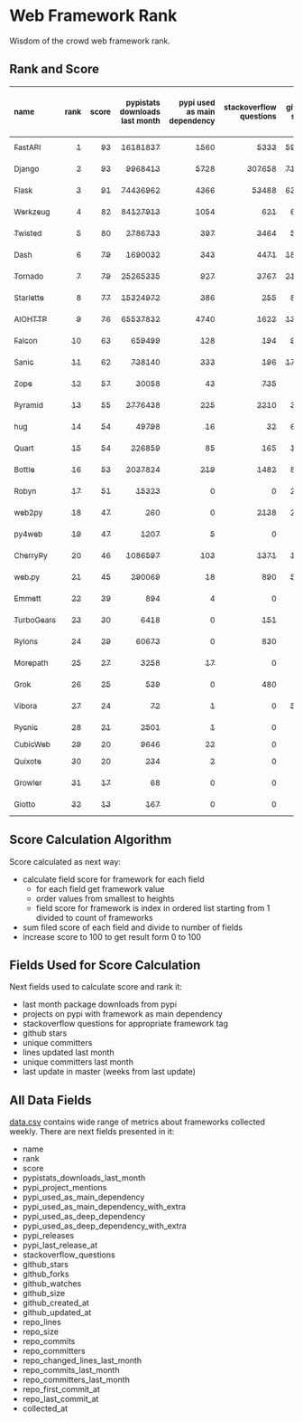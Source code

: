 # Web Framework Rank
Wisdom of the crowd web framework rank.

## Rank and Score
<sub>name</sub> | <sub>rank</sub> | <sub>score</sub> | <sub>pypistats downloads last month</sub> | <sub>pypi used as main dependency</sub> | <sub>stackoverflow questions</sub> | <sub>github stars</sub> | <sub>repo unique committers</sub> | <sub>repo changed lines last month</sub> | <sub>repo unique committers last month</sub> | <sub>repo last commit</sub>
:--- | ---: | ---: | ---: | ---: | ---: | ---: | ---: | ---: | ---: | ---:
[<sub>FastAPI</sub>](https://github.com/tiangolo/fastapi "first commit: 2018-12-05; uses: Starlette") | [<sub>1</sub>](# "▲ +1 last week") | [<sub>93</sub>](# "▲ -1 last week") | [<sub>16181837</sub>](# "  #5 in pypistats downloads last month +0.97% last week") | [<sub>1560</sub>](# "  #4 in pypi used as main dependency +1.36% last week") | [<sub>5333</sub>](# "  #3 in stackoverflow questions +0.62% last week") | [<sub>59766</sub>](# "  #3 in github stars +0.46% last week") | [<sub>489</sub>](# "▲ #4 in repo unique committers +0.62% last week") | [<sub>20478</sub>](# "  #2 in repo changed lines last month +198.95% last week") | [<sub>38</sub>](# "  #1 in repo unique committers last month +11.76% last week") | [<sub>2023-07-01</sub>](# "  #1 in repo last commit 1 week ago")
[<sub>Django</sub>](https://github.com/django/django "first commit: 2005-07-13") | [<sub>2</sub>](# "▼ -1 last week") | [<sub>93</sub>](# "▼ -2 last week") | [<sub>9968413</sub>](# "  #7 in pypistats downloads last month +0.66% last week") | [<sub>5728</sub>](# "  #1 in pypi used as main dependency +0.51% last week") | [<sub>307658</sub>](# "  #1 in stackoverflow questions +0.06% last week") | [<sub>71748</sub>](# "  #1 in github stars +0.2% last week") | [<sub>2911</sub>](# "  #1 in repo unique committers +0.07% last week") | [<sub>3350</sub>](# "  #3 in repo changed lines last month +47.32% last week") | [<sub>35</sub>](# "  #2 in repo unique committers last month +6.06% last week") | [<sub>2023-06-30</sub>](# "▼ #7 in repo last commit 1 week ago")
[<sub>Flask</sub>](https://github.com/pallets/flask "first commit: 2010-04-06; uses: Werkzeug") | [<sub>3</sub>](# "  +0 last week") | [<sub>91</sub>](# "  +6 last week") | [<sub>74436962</sub>](# "  #2 in pypistats downloads last month +12.37% last week") | [<sub>4366</sub>](# "  #3 in pypi used as main dependency +0.41% last week") | [<sub>53488</sub>](# "  #2 in stackoverflow questions +0.17% last week") | [<sub>63463</sub>](# "  #2 in github stars +0.15% last week") | [<sub>833</sub>](# "  #2 in repo unique committers +0.12% last week") | [<sub>972</sub>](# "▲ #6 in repo changed lines last month +57.79% last week") | [<sub>4</sub>](# "▲ #8 in repo unique committers last month +33.33% last week") | [<sub>2023-07-01</sub>](# "▲ #1 in repo last commit 1 week ago")
[<sub>Werkzeug</sub>](https://github.com/pallets/werkzeug "first commit: 2007-05-04; used by: Flask and Quart") | [<sub>4</sub>](# "▲ +3 last week") | [<sub>82</sub>](# "▲ +4 last week") | [<sub>84127913</sub>](# "  #1 in pypistats downloads last month +6.58% last week") | [<sub>1054</sub>](# "  #5 in pypi used as main dependency +0.57% last week") | [<sub>621</sub>](# "  #15 in stackoverflow questions +0.0% last week") | [<sub>6390</sub>](# "  #12 in github stars +0.06% last week") | [<sub>487</sub>](# "▼ #5 in repo unique committers +0.0% last week") | [<sub>911</sub>](# "  #8 in repo changed lines last month +6.92% last week") | [<sub>7</sub>](# "▲ #4 in repo unique committers last month +16.67% last week") | [<sub>2023-07-01</sub>](# "▲ #1 in repo last commit 1 week ago")
[<sub>Twisted</sub>](https://github.com/twisted/twisted "first commit: 2001-07-09") | [<sub>5</sub>](# "▲ +4 last week") | [<sub>80</sub>](# "▲ +4 last week") | [<sub>2786733</sub>](# "▲ #8 in pypistats downloads last month +1.77% last week") | [<sub>397</sub>](# "  #7 in pypi used as main dependency +0.25% last week") | [<sub>3464</sub>](# "  #6 in stackoverflow questions +0.03% last week") | [<sub>5112</sub>](# "  #15 in github stars +0.24% last week") | [<sub>301</sub>](# "  #9 in repo unique committers +0.67% last week") | [<sub>1418</sub>](# "  #4 in repo changed lines last month +21.61% last week") | [<sub>6</sub>](# "▲ #6 in repo unique committers last month +50.0% last week") | [<sub>2023-07-01</sub>](# "▲ #1 in repo last commit 1 week ago")
[<sub>Dash</sub>](https://github.com/plotly/dash "first commit: 2015-04-10") | [<sub>6</sub>](# "▼ -1 last week") | [<sub>79</sub>](# "▼ -1 last week") | [<sub>1690032</sub>](# "  #11 in pypistats downloads last month +4.56% last week") | [<sub>343</sub>](# "  #9 in pypi used as main dependency +0.29% last week") | [<sub>4471</sub>](# "  #4 in stackoverflow questions +0.27% last week") | [<sub>18923</sub>](# "  #5 in github stars +0.17% last week") | [<sub>166</sub>](# "  #15 in repo unique committers +0.0% last week") | [<sub>42183</sub>](# "  #1 in repo changed lines last month +0.62% last week") | [<sub>6</sub>](# "▲ #6 in repo unique committers last month +20.0% last week") | [<sub>2023-06-29</sub>](# "▼ #7 in repo last commit 1 week ago")
[<sub>Tornado</sub>](https://github.com/tornadoweb/tornado "first commit: 2009-09-09") | [<sub>7</sub>](# "▼ -3 last week") | [<sub>79</sub>](# "▼ -4 last week") | [<sub>25265335</sub>](# "  #4 in pypistats downloads last month +1.32% last week") | [<sub>927</sub>](# "  #6 in pypi used as main dependency +0.22% last week") | [<sub>3767</sub>](# "  #5 in stackoverflow questions +0.08% last week") | [<sub>21180</sub>](# "  #4 in github stars +0.06% last week") | [<sub>449</sub>](# "  #6 in repo unique committers +0.0% last week") | [<sub>938</sub>](# "▼ #7 in repo changed lines last month -0.95% last week") | [<sub>1</sub>](# "▼ #16 in repo unique committers last month +0.0% last week") | [<sub>2023-06-22</sub>](# "▼ #13 in repo last commit 2 weeks ago")
[<sub>Starlette</sub>](https://github.com/encode/starlette "first commit: 2018-06-25; used by: FastAPI") | [<sub>8</sub>](# "  +0 last week") | [<sub>77</sub>](# "  -1 last week") | [<sub>15324972</sub>](# "  #6 in pypistats downloads last month +1.69% last week") | [<sub>386</sub>](# "  #8 in pypi used as main dependency +0.78% last week") | [<sub>255</sub>](# "  #17 in stackoverflow questions -0.39% last week") | [<sub>8407</sub>](# "  #9 in github stars +0.32% last week") | [<sub>248</sub>](# "  #11 in repo unique committers +0.0% last week") | [<sub>399</sub>](# "▼ #9 in repo changed lines last month -63.46% last week") | [<sub>8</sub>](# "  #3 in repo unique committers last month -27.27% last week") | [<sub>2023-07-01</sub>](# "▲ #1 in repo last commit 1 week ago")
[<sub>AIOHTTP</sub>](https://github.com/aio-libs/aiohttp "first commit: 2013-10-01") | [<sub>9</sub>](# "▼ -3 last week") | [<sub>76</sub>](# "▼ -4 last week") | [<sub>65537832</sub>](# "  #3 in pypistats downloads last month +0.99% last week") | [<sub>4740</sub>](# "  #2 in pypi used as main dependency +0.57% last week") | [<sub>1622</sub>](# "  #9 in stackoverflow questions +0.12% last week") | [<sub>13677</sub>](# "  #7 in github stars +0.16% last week") | [<sub>704</sub>](# "  #3 in repo unique committers +0.0% last week") | [<sub>26</sub>](# "▼ #15 in repo changed lines last month -31.58% last week") | [<sub>2</sub>](# "▼ #13 in repo unique committers last month -60.0% last week") | [<sub>2023-06-09</sub>](# "▼ #16 in repo last commit 4 weeks ago")
[<sub>Falcon</sub>](https://github.com/falconry/falcon "first commit: 2012-12-06; used by: hug") | [<sub>10</sub>](# "▲ +1 last week") | [<sub>63</sub>](# "▲ -1 last week") | [<sub>659499</sub>](# "  #14 in pypistats downloads last month -0.82% last week") | [<sub>128</sub>](# "  #13 in pypi used as main dependency +0.0% last week") | [<sub>194</sub>](# "  #19 in stackoverflow questions +0.0% last week") | [<sub>9171</sub>](# "  #8 in github stars +0.13% last week") | [<sub>206</sub>](# "  #13 in repo unique committers +0.0% last week") | [<sub>368</sub>](# "  #10 in repo changed lines last month +0.0% last week") | [<sub>4</sub>](# "▲ #8 in repo unique committers last month +0.0% last week") | [<sub>2023-06-04</sub>](# "▼ #16 in repo last commit 4 weeks ago")
[<sub>Sanic</sub>](https://github.com/sanic-org/sanic "first commit: 2016-05-26") | [<sub>11</sub>](# "▼ -1 last week") | [<sub>62</sub>](# "▼ -3 last week") | [<sub>738140</sub>](# "  #13 in pypistats downloads last month +2.13% last week") | [<sub>333</sub>](# "  #10 in pypi used as main dependency +0.0% last week") | [<sub>196</sub>](# "  #18 in stackoverflow questions -0.51% last week") | [<sub>17150</sub>](# "  #6 in github stars +0.06% last week") | [<sub>365</sub>](# "  #7 in repo unique committers +0.0% last week") | [<sub>1</sub>](# "▼ #18 in repo changed lines last month +0.0% last week") | [<sub>1</sub>](# "▼ #16 in repo unique committers last month +0.0% last week") | [<sub>2023-06-14</sub>](# "▼ #15 in repo last commit 3 weeks ago")
[<sub>Zope</sub>](https://github.com/zopefoundation/Zope "first commit: 1996-06-17") | [<sub>12</sub>](# "  +0 last week") | [<sub>57</sub>](# "  +0 last week") | [<sub>30058</sub>](# "  #19 in pypistats downloads last month +6.17% last week") | [<sub>43</sub>](# "  #16 in pypi used as main dependency +0.0% last week") | [<sub>735</sub>](# "  #14 in stackoverflow questions +0.0% last week") | [<sub>326</sub>](# "  #25 in github stars +0.0% last week") | [<sub>177</sub>](# "  #14 in repo unique committers +0.57% last week") | [<sub>242</sub>](# "  #12 in repo changed lines last month +2.11% last week") | [<sub>4</sub>](# "▲ #8 in repo unique committers last month +33.33% last week") | [<sub>2023-06-26</sub>](# "▼ #7 in repo last commit 1 week ago")
[<sub>Pyramid</sub>](https://github.com/Pylons/pyramid "first commit: 2008-07-04; used by: CubicWeb") | [<sub>13</sub>](# "  +0 last week") | [<sub>55</sub>](# "  -2 last week") | [<sub>2776438</sub>](# "▼ #9 in pypistats downloads last month -0.77% last week") | [<sub>225</sub>](# "  #11 in pypi used as main dependency +0.0% last week") | [<sub>2210</sub>](# "  #7 in stackoverflow questions +0.0% last week") | [<sub>3819</sub>](# "  #16 in github stars +0.18% last week") | [<sub>363</sub>](# "  #8 in repo unique committers +0.0% last week") | [<sub>0</sub>](# "▼ #19 in repo changed lines last month +100% last week") | [<sub>0</sub>](# "▼ #19 in repo unique committers last month +100% last week") | [<sub>2023-05-11</sub>](# "▼ #20 in repo last commit 8 weeks ago")
[<sub>hug</sub>](https://github.com/hugapi/hug "first commit: 2015-07-17; uses: Falcon") | [<sub>14</sub>](# "▲ +9 last week") | [<sub>54</sub>](# "▲ +15 last week") | [<sub>49798</sub>](# "  #18 in pypistats downloads last month -3.6% last week") | [<sub>16</sub>](# "  #20 in pypi used as main dependency +0.0% last week") | [<sub>32</sub>](# "  #22 in stackoverflow questions +0.0% last week") | [<sub>6724</sub>](# "  #11 in github stars -0.01% last week") | [<sub>125</sub>](# "  #17 in repo unique committers +1.63% last week") | [<sub>60</sub>](# "▲ #14 in repo changed lines last month +100% last week") | [<sub>2</sub>](# "▲ #13 in repo unique committers last month +100% last week") | [<sub>2023-06-30</sub>](# "▲ #7 in repo last commit 1 week ago")
[<sub>Quart</sub>](https://github.com/pallets/quart "first commit: 2017-05-14; uses: Werkzeug") | [<sub>15</sub>](# "▲ +6 last week") | [<sub>54</sub>](# "▲ +12 last week") | [<sub>226859</sub>](# "  #16 in pypistats downloads last month -1.56% last week") | [<sub>85</sub>](# "  #15 in pypi used as main dependency +1.19% last week") | [<sub>165</sub>](# "  #20 in stackoverflow questions +0.61% last week") | [<sub>1955</sub>](# "  #19 in github stars +0.41% last week") | [<sub>94</sub>](# "▲ #18 in repo unique committers +2.17% last week") | [<sub>8</sub>](# "▲ #16 in repo changed lines last month +100% last week") | [<sub>3</sub>](# "▲ #12 in repo unique committers last month +100% last week") | [<sub>2023-06-27</sub>](# "▲ #7 in repo last commit 1 week ago")
[<sub>Bottle</sub>](https://github.com/bottlepy/bottle "first commit: 2009-06-30") | [<sub>16</sub>](# "▼ -2 last week") | [<sub>53</sub>](# "▼ -1 last week") | [<sub>2037824</sub>](# "  #10 in pypistats downloads last month +2.56% last week") | [<sub>219</sub>](# "  #12 in pypi used as main dependency +0.0% last week") | [<sub>1482</sub>](# "  #10 in stackoverflow questions +0.0% last week") | [<sub>8014</sub>](# "  #10 in github stars +0.04% last week") | [<sub>231</sub>](# "  #12 in repo unique committers +0.0% last week") | [<sub>0</sub>](# "▼ #19 in repo changed lines last month +100% last week") | [<sub>0</sub>](# "▼ #19 in repo unique committers last month +100% last week") | [<sub>2022-09-05</sub>](# "▼ #24 in repo last commit 43 weeks ago")
[<sub>Robyn</sub>](https://github.com/sansyrox/robyn "first commit: 2021-05-22") | [<sub>17</sub>](# "▼ -2 last week") | [<sub>51</sub>](# "▼ -3 last week") | [<sub>15323</sub>](# "  #20 in pypistats downloads last month +10.98% last week") | [<sub>0</sub>](# "  #26 in pypi used as main dependency +100% last week") | [<sub>0</sub>](# "  #23 in stackoverflow questions +100% last week") | [<sub>2778</sub>](# "  #17 in github stars +0.51% last week") | [<sub>50</sub>](# "  #21 in repo unique committers +0.0% last week") | [<sub>1277</sub>](# "▲ #5 in repo changed lines last month +35.28% last week") | [<sub>7</sub>](# "  #4 in repo unique committers last month -12.5% last week") | [<sub>2023-06-29</sub>](# "▼ #7 in repo last commit 1 week ago")
[<sub>web2py</sub>](https://github.com/web2py/web2py "first commit: 2011-11-23") | [<sub>18</sub>](# "▼ -2 last week") | [<sub>47</sub>](# "▼ -2 last week") | [<sub>260</sub>](# "  #28 in pypistats downloads last month +2.77% last week") | [<sub>0</sub>](# "  #26 in pypi used as main dependency +100% last week") | [<sub>2138</sub>](# "  #8 in stackoverflow questions +0.0% last week") | [<sub>2049</sub>](# "  #18 in github stars +0.05% last week") | [<sub>271</sub>](# "  #10 in repo unique committers +0.0% last week") | [<sub>2</sub>](# "▼ #17 in repo changed lines last month +0.0% last week") | [<sub>1</sub>](# "▼ #16 in repo unique committers last month +0.0% last week") | [<sub>2023-06-05</sub>](# "▼ #16 in repo last commit 4 weeks ago")
[<sub>py4web</sub>](https://github.com/web2py/py4web "first commit: 2019-03-25") | [<sub>19</sub>](# "  +0 last week") | [<sub>47</sub>](# "  +1 last week") | [<sub>1207</sub>](# "  #25 in pypistats downloads last month +4.59% last week") | [<sub>5</sub>](# "  #21 in pypi used as main dependency +0.0% last week") | [<sub>0</sub>](# "  #23 in stackoverflow questions +100% last week") | [<sub>200</sub>](# "  #27 in github stars +0.0% last week") | [<sub>68</sub>](# "  #20 in repo unique committers +0.0% last week") | [<sub>275</sub>](# "  #11 in repo changed lines last month +1.48% last week") | [<sub>4</sub>](# "▼ #8 in repo unique committers last month -33.33% last week") | [<sub>2023-07-01</sub>](# "▲ #1 in repo last commit 1 week ago")
[<sub>CherryPy</sub>](https://github.com/cherrypy/cherrypy "first commit: 2004-11-20") | [<sub>20</sub>](# "▼ -3 last week") | [<sub>46</sub>](# "▼ -1 last week") | [<sub>1086597</sub>](# "  #12 in pypistats downloads last month +0.19% last week") | [<sub>103</sub>](# "  #14 in pypi used as main dependency +0.0% last week") | [<sub>1371</sub>](# "  #11 in stackoverflow questions +0.15% last week") | [<sub>1690</sub>](# "  #20 in github stars +0.06% last week") | [<sub>148</sub>](# "  #16 in repo unique committers +0.0% last week") | [<sub>0</sub>](# "▼ #19 in repo changed lines last month +100% last week") | [<sub>0</sub>](# "▼ #19 in repo unique committers last month +100% last week") | [<sub>2023-05-04</sub>](# "▼ #21 in repo last commit 9 weeks ago")
[<sub>web.py</sub>](https://github.com/webpy/webpy "first commit: 1970-01-01") | [<sub>21</sub>](# "▼ -3 last week") | [<sub>45</sub>](# "▼ -1 last week") | [<sub>290069</sub>](# "  #15 in pypistats downloads last month -1.69% last week") | [<sub>18</sub>](# "  #18 in pypi used as main dependency +0.0% last week") | [<sub>890</sub>](# "  #12 in stackoverflow questions +0.0% last week") | [<sub>5818</sub>](# "  #13 in github stars +0.03% last week") | [<sub>94</sub>](# "  #18 in repo unique committers +0.0% last week") | [<sub>0</sub>](# "▼ #19 in repo changed lines last month +100% last week") | [<sub>0</sub>](# "▼ #19 in repo unique committers last month +100% last week") | [<sub>2023-04-20</sub>](# "▼ #22 in repo last commit 11 weeks ago")
[<sub>Emmett</sub>](https://github.com/emmett-framework/emmett "first commit: 2014-10-22") | [<sub>22</sub>](# "▼ -2 last week") | [<sub>39</sub>](# "▼ -4 last week") | [<sub>894</sub>](# "  #26 in pypistats downloads last month +12.45% last week") | [<sub>4</sub>](# "  #22 in pypi used as main dependency +0.0% last week") | [<sub>0</sub>](# "  #23 in stackoverflow questions +100% last week") | [<sub>856</sub>](# "  #21 in github stars +0.23% last week") | [<sub>24</sub>](# "  #27 in repo unique committers +0.0% last week") | [<sub>139</sub>](# "  #13 in repo changed lines last month +0.0% last week") | [<sub>2</sub>](# "  #13 in repo unique committers last month +0.0% last week") | [<sub>2023-06-22</sub>](# "▼ #13 in repo last commit 2 weeks ago")
[<sub>TurboGears</sub>](https://github.com/TurboGears/tg2 "first commit: 2007-06-27") | [<sub>23</sub>](# "▼ -1 last week") | [<sub>30</sub>](# "▼ -9 last week") | [<sub>6418</sub>](# "  #22 in pypistats downloads last month +6.93% last week") | [<sub>0</sub>](# "  #26 in pypi used as main dependency +100% last week") | [<sub>151</sub>](# "  #21 in stackoverflow questions +0.0% last week") | [<sub>782</sub>](# "  #22 in github stars +0.26% last week") | [<sub>37</sub>](# "  #23 in repo unique committers +0.0% last week") | [<sub>0</sub>](# "▼ #19 in repo changed lines last month -100.0% last week") | [<sub>0</sub>](# "▼ #19 in repo unique committers last month -100.0% last week") | [<sub>2023-05-30</sub>](# "▼ #19 in repo last commit 5 weeks ago")
[<sub>Pylons</sub>](https://github.com/Pylons/pylons "first commit: 2006-02-18") | [<sub>24</sub>](# "  +0 last week") | [<sub>29</sub>](# "  +0 last week") | [<sub>60673</sub>](# "  #17 in pypistats downloads last month -0.58% last week") | [<sub>0</sub>](# "  #26 in pypi used as main dependency +100% last week") | [<sub>830</sub>](# "  #13 in stackoverflow questions +0.12% last week") | [<sub>229</sub>](# "  #26 in github stars +0.0% last week") | [<sub>36</sub>](# "  #24 in repo unique committers +0.0% last week") | [<sub>0</sub>](# "▼ #19 in repo changed lines last month +100% last week") | [<sub>0</sub>](# "▼ #19 in repo unique committers last month +100% last week") | [<sub>2018-01-12</sub>](# "  #30 in repo last commit 286 weeks ago")
[<sub>Morepath</sub>](https://github.com/morepath/morepath "first commit: 2013-07-17") | [<sub>25</sub>](# "  +0 last week") | [<sub>27</sub>](# "  -1 last week") | [<sub>3258</sub>](# "  #23 in pypistats downloads last month -6.43% last week") | [<sub>17</sub>](# "  #19 in pypi used as main dependency +0.0% last week") | [<sub>0</sub>](# "  #23 in stackoverflow questions +100% last week") | [<sub>396</sub>](# "  #24 in github stars +0.0% last week") | [<sub>28</sub>](# "  #25 in repo unique committers +0.0% last week") | [<sub>0</sub>](# "▼ #19 in repo changed lines last month +100% last week") | [<sub>0</sub>](# "▼ #19 in repo unique committers last month +100% last week") | [<sub>2022-05-29</sub>](# "▼ #26 in repo last commit 57 weeks ago")
[<sub>Grok</sub>](https://github.com/zopefoundation/grok "first commit: 2006-10-14") | [<sub>26</sub>](# "  +0 last week") | [<sub>25</sub>](# "  -1 last week") | [<sub>539</sub>](# "  #27 in pypistats downloads last month +2.86% last week") | [<sub>0</sub>](# "  #26 in pypi used as main dependency +100% last week") | [<sub>480</sub>](# "  #16 in stackoverflow questions +0.21% last week") | [<sub>22</sub>](# "  #31 in github stars +0.0% last week") | [<sub>41</sub>](# "  #22 in repo unique committers +0.0% last week") | [<sub>0</sub>](# "▼ #19 in repo changed lines last month +100% last week") | [<sub>0</sub>](# "▼ #19 in repo unique committers last month +100% last week") | [<sub>2022-12-29</sub>](# "▼ #23 in repo last commit 27 weeks ago")
[<sub>Vibora</sub>](https://github.com/vibora-io/vibora "first commit: 2018-06-13") | [<sub>27</sub>](# "  +0 last week") | [<sub>24</sub>](# "  +0 last week") | [<sub>72</sub>](# "▲ #31 in pypistats downloads last month +9.09% last week") | [<sub>1</sub>](# "  #24 in pypi used as main dependency +0.0% last week") | [<sub>0</sub>](# "  #23 in stackoverflow questions +100% last week") | [<sub>5718</sub>](# "  #14 in github stars -0.02% last week") | [<sub>27</sub>](# "  #26 in repo unique committers +0.0% last week") | [<sub>0</sub>](# "▼ #19 in repo changed lines last month +100% last week") | [<sub>0</sub>](# "▼ #19 in repo unique committers last month +100% last week") | [<sub>2019-02-11</sub>](# "  #29 in repo last commit 229 weeks ago")
[<sub>Pycnic</sub>](https://github.com/nullism/pycnic "first commit: 2015-11-04") | [<sub>28</sub>](# "  +0 last week") | [<sub>21</sub>](# "  -1 last week") | [<sub>2501</sub>](# "  #24 in pypistats downloads last month +1.54% last week") | [<sub>1</sub>](# "  #24 in pypi used as main dependency +0.0% last week") | [<sub>0</sub>](# "  #23 in stackoverflow questions +100% last week") | [<sub>159</sub>](# "  #28 in github stars +0.0% last week") | [<sub>11</sub>](# "  #28 in repo unique committers +0.0% last week") | [<sub>0</sub>](# "▼ #19 in repo changed lines last month +100% last week") | [<sub>0</sub>](# "▼ #19 in repo unique committers last month +100% last week") | [<sub>2022-04-05</sub>](# "▼ #27 in repo last commit 65 weeks ago")
[<sub>CubicWeb</sub>](https://forge.extranet.logilab.fr/cubicweb/cubicweb "uses: Pyramid") | [<sub>29</sub>](# "  +0 last week") | [<sub>20</sub>](# "  -1 last week") | [<sub>9646</sub>](# "  #21 in pypistats downloads last month +4.02% last week") | [<sub>22</sub>](# "  #17 in pypi used as main dependency +0.0% last week") | [<sub>0</sub>](# "  #23 in stackoverflow questions +100% last week") | [<sub>0</sub>](# "  #32 in github stars +100% last week") | [<sub>0</sub>](# "  #32 in repo unique committers +100% last week") | [<sub>0</sub>](# "▼ #19 in repo changed lines last month +100% last week") | [<sub>0</sub>](# "▼ #19 in repo unique committers last month +100% last week") | [<sub></sub>](# "  #31 in repo last commit")
[<sub>Quixote</sub>](https://github.com/nascheme/quixote "first commit: 2006-03-16") | [<sub>30</sub>](# "  +0 last week") | [<sub>20</sub>](# "  +0 last week") | [<sub>234</sub>](# "  #29 in pypistats downloads last month +11.96% last week") | [<sub>2</sub>](# "  #23 in pypi used as main dependency +0.0% last week") | [<sub>0</sub>](# "  #23 in stackoverflow questions +100% last week") | [<sub>81</sub>](# "  #29 in github stars +0.0% last week") | [<sub>6</sub>](# "  #29 in repo unique committers +0.0% last week") | [<sub>0</sub>](# "▼ #19 in repo changed lines last month +100% last week") | [<sub>0</sub>](# "▼ #19 in repo unique committers last month +100% last week") | [<sub>2022-06-23</sub>](# "▼ #25 in repo last commit 54 weeks ago")
[<sub>Growler</sub>](https://github.com/pyGrowler/Growler "first commit: 2014-08-17") | [<sub>31</sub>](# "  +0 last week") | [<sub>17</sub>](# "  -1 last week") | [<sub>68</sub>](# "▼ #32 in pypistats downloads last month -21.84% last week") | [<sub>0</sub>](# "  #26 in pypi used as main dependency +100% last week") | [<sub>0</sub>](# "  #23 in stackoverflow questions +100% last week") | [<sub>687</sub>](# "  #23 in github stars +0.0% last week") | [<sub>6</sub>](# "  #29 in repo unique committers +0.0% last week") | [<sub>0</sub>](# "▼ #19 in repo changed lines last month +100% last week") | [<sub>0</sub>](# "▼ #19 in repo unique committers last month +100% last week") | [<sub>2020-03-08</sub>](# "  #28 in repo last commit 173 weeks ago")
[<sub>Giotto</sub>](https://github.com/priestc/giotto "first commit: 2012-02-26") | [<sub>32</sub>](# "  +0 last week") | [<sub>13</sub>](# "  -1 last week") | [<sub>167</sub>](# "  #30 in pypistats downloads last month -14.36% last week") | [<sub>0</sub>](# "  #26 in pypi used as main dependency +100% last week") | [<sub>0</sub>](# "  #23 in stackoverflow questions +100% last week") | [<sub>58</sub>](# "  #30 in github stars +0.0% last week") | [<sub>3</sub>](# "  #31 in repo unique committers +0.0% last week") | [<sub>0</sub>](# "▼ #19 in repo changed lines last month +100% last week") | [<sub>0</sub>](# "▼ #19 in repo unique committers last month +100% last week") | [<sub>2013-10-07</sub>](# "  #31 in repo last commit 508 weeks ago")

## Score Calculation Algorithm
Score calculated as next way:
- calculate field score for framework for each field
  - for each field get framework value
  - order values from smallest to heights
  - field score for framework is index in ordered list starting from 1 divided to count of frameworks
- sum filed score of each field and divide to number of fields
- increase score to 100 to get result form 0 to 100

## Fields Used for Score Calculation
Next fields used to calculate score and rank it:
- last month package downloads from pypi
- projects on pypi with framework as main dependency
- stackoverflow questions for appropriate framework tag
- github stars
- unique committers
- lines updated last month
- unique committers last month
- last update in master (weeks from last update)

## All Data Fields
[data.csv](data.csv) contains wide range of metrics about frameworks collected weekly.
There are next fields presented in it: 

- name
- rank
- score
- pypistats_downloads_last_month
- pypi_project_mentions
- pypi_used_as_main_dependency
- pypi_used_as_main_dependency_with_extra
- pypi_used_as_deep_dependency
- pypi_used_as_deep_dependency_with_extra
- pypi_releases
- pypi_last_release_at
- stackoverflow_questions
- github_stars
- github_forks
- github_watches
- github_size
- github_created_at
- github_updated_at
- repo_lines
- repo_size
- repo_commits
- repo_committers
- repo_changed_lines_last_month
- repo_commits_last_month
- repo_committers_last_month
- repo_first_commit_at
- repo_last_commit_at
- collected_at
